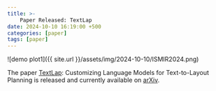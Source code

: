 ```yaml
---
title: >-
    Paper Released: TextLap
date: 2024-10-10 16:19:00 +500
categories: [paper]
tags: [paper]
---
```

![demo plot1]({{ site.url }}/assets/img/2024-10-10/ISMIR2024.png)

The paper [TextLap](https://github.com/puar-playground/TextLap): Customizing Language Models for Text-to-Layout Planning is released and currently available on [arXiv](https://arxiv.org/abs/2410.12844). <br />




